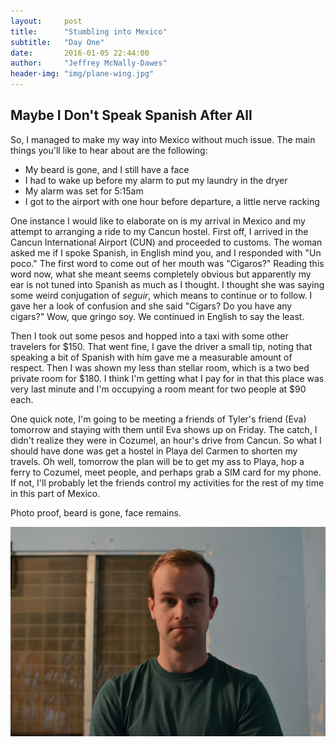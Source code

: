 ```yaml
---
layout:     post
title:      "Stumbling into Mexico"
subtitle:   "Day One"
date:       2016-01-05 22:44:00
author:     "Jeffrey McNally-Dawes"
header-img: "img/plane-wing.jpg"
---
```

Maybe I Don't Speak Spanish After All
---
So, I managed to make my way into Mexico without much issue. The main things
you'll like to hear about are the following:

- My beard is gone, and I still have a face
- I had to wake up before my alarm to put my laundry in the dryer
- My alarm was set for 5:15am
- I got to the airport with one hour before departure, a little nerve racking

One instance I would like to elaborate on is my arrival in Mexico and my
attempt to arranging a ride to my Cancun hostel. First off, I arrived in the
Cancun International Airport (CUN) and proceeded to customs. The woman asked
me if I spoke Spanish, in English mind you, and I responded with "Un poco."
The first word to come out of her mouth was "Cigaros?" Reading this word now,
what she meant seems completely obvious but apparently my ear is not tuned
into Spanish as much as I thought. I thought she was saying some weird
conjugation of *seguir*, which means to continue or to follow. I gave her a look
of confusion and she said "Cigars? Do you have any cigars?" Wow, que gringo
soy. We continued in English to say the least.

Then I took out some pesos and hopped into a taxi with some other travelers
for $150. That went fine, I gave the driver a small tip, noting that speaking a
bit of Spanish with him gave me a measurable amount of respect. Then I was
shown my less than stellar room, which is a two bed private room for $180. I
think I'm getting what I pay for in that this place was very last minute and
I'm occupying a room meant for two people at $90 each.

One quick note, I'm going to be meeting a friends of Tyler's friend (Eva)
tomorrow and staying with them until Eva shows up on Friday. The catch, I
didn't realize they were in Cozumel, an hour's drive from Cancun. So what I
should have done was get a hostel in Playa del Carmen to shorten my travels.
Oh well, tomorrow the plan will be to get my ass to Playa, hop a ferry to
Cozumel, meet people, and perhaps grab a SIM card for my phone. If not, I'll
probably let the friends control my activities for the rest of my time in this
part of Mexico.

Photo proof, beard is gone, face remains.

![Sin Barba](/img/sin-barba.jpg)
